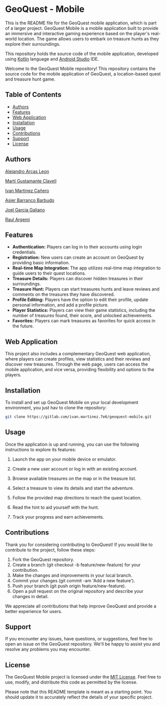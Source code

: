 # GeoQuest - Mobile

This is the README file for the GeoQuest mobile application, which is part of a larger project. 
GeoQuest Mobile is a mobile application built to provide an immersive and interactive gaming experience based on the player's real-world location. The game allows users to embark on treasure hunts as they explore their surroundings.

This repository holds the source code of the mobile application, developed using [Kotlin](https://kotlinlang.org) language and [Android Studio](https://developer.android.com/studio/intro) IDE.

Welcome to the GeoQuest Mobile repository! This repository contains the source code for the mobile application of GeoQuest, a location-based quest and treasure hunt game.

## Table of Contents

- [Authors](#authors)
- [Features](#features)
- [Web Application](#web-application)
- [Installation](#installation)
- [Usage](#usage)
- [Contributions](#contributions)
- [Support](#support)
- [License](#license)


## Authors

[Alejandro Arcas Leon](https://gitlab.com/Xalexx)

[Martí Gustamante Clavell](https://gitlab.com/marti.gustamante.7e6)

[Ivan Martinez Cañero](https://gitlab.com/ivan.martinez.7e6)

[Asier Barranco Barbudo](https://gitlab.com/asier.barranco.7e6)

[Joel Garcia Galiano](https://gitlab.com/joel.garcia.7e6)

[Raul Argemi](https://gitlab.com/raul.argemi.7e6)

## Features

- **Authentication:** Players can log in to their accounts using login credentials.
- **Registration:** New users can create an account on GeoQuest by providing basic information.
- **Real-time Map Integration:** The app utilizes real-time map integration to guide users to their quest locations.
- **Treasure Details:** Players can discover hidden treasures in their surroundings.
- **Treasure Hunt:** Players can start treasures hunts and leave reviews and comments on the treasures they have discovered.
- **Profile Editing:** Players have the option to edit their profile, update personal information, and add a profile picture.
- **Player Statistics:** Players can view their game statistics, including the number of treasures found, their score, and unlocked achievements.
- **Favorites:** Players can mark treasures as favorites for quick access in the future.


## Web Application
This project also includes a complementary GeoQuest web application, where players can create profiles, view statistics and their reviews and discover new treasures. Through the web page, users can access the mobile application, and vice versa, providing flexibility and options to the players.


## Installation

To install and set up GeoQuest Mobile on your local development environment, you just hav to clone the repository:

   ```bash
   git clone https://gitlab.com/ivan.martinez.7e6/geoquest-mobile.git
   ```

## Usage

Once the application is up and running, you can use the following instructions to explore its features:

1. Launch the app on your mobile device or emulator.

2. Create a new user account or log in with an existing account.

3. Browse available treasures on the map or in the treasure list.

4. Select a treasure to view its details and start the adventure.

5. Follow the provided map directions to reach the quest location.

6. Read the hint to aid yourself with the hunt.

7. Track your progress and earn achievements.

## Contributions
Thank you for considering contributing to GeoQuest! If you would like to contribute to the project, follow these steps:

1. Fork the GeoQuest repository.
2. Create a branch (git checkout -b feature/new-feature) for your contribution.
3. Make the changes and improvements in your local branch.
4. Commit your changes (git commit -am 'Add a new feature').
5. Push your branch (git push origin feature/new-feature).
6. Open a pull request on the original repository and describe your changes in detail.

We appreciate all contributions that help improve GeoQuest and provide a better experience for users.

## Support
If you encounter any issues, have questions, or suggestions, feel free to open an issue on the GeoQuest repository. We'll be happy to assist you and resolve any problems you may encounter.


## License

The GeoQuest Mobile project is licensed under the [MIT License](LICENSE). Feel free to use, modify, and distribute this code as permitted by the license.

Please note that this README template is meant as a starting point. You should update it to accurately reflect the details of your specific project.
